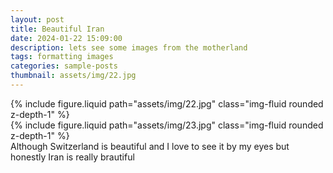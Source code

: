 ```yaml
---
layout: post
title: Beautiful Iran
date: 2024-01-22 15:09:00
description: lets see some images from the motherland
tags: formatting images
categories: sample-posts
thumbnail: assets/img/22.jpg
---
```



<div class="row mt-3">
    <div class="col-sm mt-3 mt-md-0">
        {% include figure.liquid path="assets/img/22.jpg" class="img-fluid rounded z-depth-1" %}
    </div>
    <div class="col-sm mt-3 mt-md-0">
        {% include figure.liquid path="assets/img/23.jpg" class="img-fluid rounded z-depth-1" %}
    </div>
</div>
<div class="caption">
    Although Switzerland is beautiful and I love to see it by my eyes but honestly Iran is really brautiful
</div>

